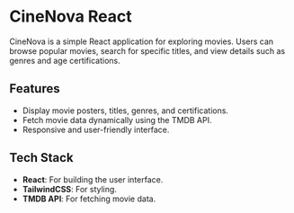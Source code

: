 # CineNova React

CineNova is a simple React application for exploring movies. Users can browse popular movies, search for specific titles, and view details such as genres and age certifications.

## Features

- Display movie posters, titles, genres, and certifications.
- Fetch movie data dynamically using the TMDB API.
- Responsive and user-friendly interface.

## Tech Stack

- **React**: For building the user interface.
- **TailwindCSS**: For styling.
- **TMDB API**: For fetching movie data.
